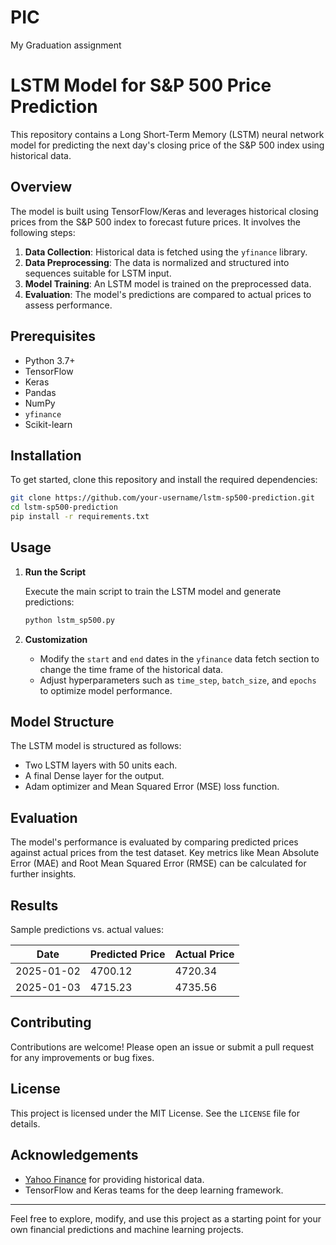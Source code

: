 # PIC
My Graduation assignment

# LSTM Model for S&P 500 Price Prediction

This repository contains a Long Short-Term Memory (LSTM) neural network model for predicting the next day's closing price of the S&P 500 index using historical data.

## Overview

The model is built using TensorFlow/Keras and leverages historical closing prices from the S&P 500 index to forecast future prices. It involves the following steps:

1. **Data Collection**: Historical data is fetched using the `yfinance` library.
2. **Data Preprocessing**: The data is normalized and structured into sequences suitable for LSTM input.
3. **Model Training**: An LSTM model is trained on the preprocessed data.
4. **Evaluation**: The model's predictions are compared to actual prices to assess performance.

## Prerequisites

- Python 3.7+
- TensorFlow
- Keras
- Pandas
- NumPy
- `yfinance`
- Scikit-learn

## Installation

To get started, clone this repository and install the required dependencies:

```bash
git clone https://github.com/your-username/lstm-sp500-prediction.git
cd lstm-sp500-prediction
pip install -r requirements.txt
```

## Usage

1. **Run the Script**

   Execute the main script to train the LSTM model and generate predictions:

   ```bash
   python lstm_sp500.py
   ```

2. **Customization**

   - Modify the `start` and `end` dates in the `yfinance` data fetch section to change the time frame of the historical data.
   - Adjust hyperparameters such as `time_step`, `batch_size`, and `epochs` to optimize model performance.

## Model Structure

The LSTM model is structured as follows:

- Two LSTM layers with 50 units each.
- A final Dense layer for the output.
- Adam optimizer and Mean Squared Error (MSE) loss function.

## Evaluation

The model's performance is evaluated by comparing predicted prices against actual prices from the test dataset. Key metrics like Mean Absolute Error (MAE) and Root Mean Squared Error (RMSE) can be calculated for further insights.

## Results

Sample predictions vs. actual values:

| Date       | Predicted Price | Actual Price |
|------------|-----------------|--------------|
| 2025-01-02 | 4700.12         | 4720.34      |
| 2025-01-03 | 4715.23         | 4735.56      |

## Contributing

Contributions are welcome! Please open an issue or submit a pull request for any improvements or bug fixes.

## License

This project is licensed under the MIT License. See the `LICENSE` file for details.

## Acknowledgements

- [Yahoo Finance](https://finance.yahoo.com/) for providing historical data.
- TensorFlow and Keras teams for the deep learning framework.

---

Feel free to explore, modify, and use this project as a starting point for your own financial predictions and machine learning projects.
